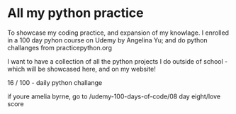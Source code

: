 # All my python practice

To showcase my coding practice, and expansion of my knowlage.
I enrolled in a 100 day pyhon course on Udemy by Angelina Yu; and do python challanges from practicepython.org

I want to have a collection of all the python projects I do outside of school - which will be showcased here, and on my website! 

16 / 100 - daily python challange 


if youre amelia byrne, go to /udemy-100-days-of-code/08 day eight/love score